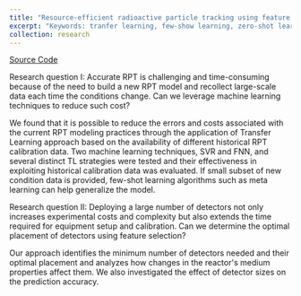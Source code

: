 ```yaml
---
title: "Resource-efficient radioactive particle tracking using feature selection and trasnfer learning"
excerpt: "Keywords: tranfer learning, few-show learning, zero-shot learning, meta learning, feature selection."
collection: research
---
```


[Source Code](https://github.com/sai-shi/Transfer-Learning-of-radioactive-particle-tracking)

Research question I: Accurate RPT is challenging and time-consuming because of the need to build a new RPT model and recollect large-scale data each time the conditions change. Can we leverage machine learning techniques to reduce such cost? 

We found that it is possible to reduce the errors and costs associated with the current RPT modeling practices through the application of Transfer Learning approach based on the availability of different historical RPT calibration data. Two machine learning techniques, SVR and FNN, and several distinct TL strategies were tested and their effectiveness in exploiting historical calibration data was evaluated. If small subset of new condition data is provided, few-shot learning algorithms such as meta learning can help generalize the model.

Research question II: Deploying a large number of detectors not only increases experimental costs and complexity but also extends the time required for equipment setup and calibration. Can we determine the optimal placement of detectors using feature selection?

Our approach identifies the minimum number of detectors needed and their optimal placement and analyzes how changes in the reactor's medium properties affect them. We also investigated the effect of detector sizes on the prediction accuracy.

